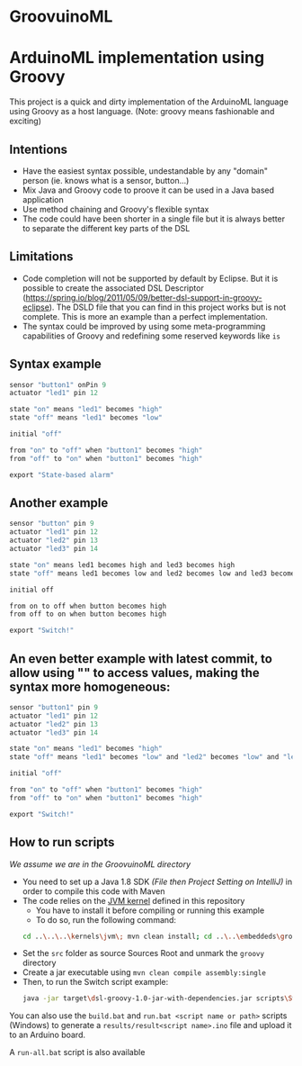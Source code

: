 # GroovuinoML 
# ArduinoML implementation using Groovy

This project is a quick and dirty implementation of the ArduinoML language using Groovy as a host language.
(Note: groovy means fashionable and exciting)

## Intentions

  * Have the easiest syntax possible, undestandable by any "domain" person (ie. knows what is a sensor, button...)
  * Mix Java and Groovy code to proove it can be used in a Java based application
  * Use method chaining and Groovy's flexible syntax
  * The code could have been shorter in a single file but it is always better to separate the different key parts of the DSL

## Limitations

  * Code completion will not be supported by default by Eclipse. But it is possible to create the associated DSL Descriptor (https://spring.io/blog/2011/05/09/better-dsl-support-in-groovy-eclipse). The DSLD file that you can find in this project works but is not complete. This is more an example than a perfect implementation.
  * The syntax could be improved by using some meta-programming capabilities of Groovy and redefining some reserved keywords like 
  `is`

## Syntax example

```Groovy
sensor "button1" onPin 9
actuator "led1" pin 12

state "on" means "led1" becomes "high"
state "off" means "led1" becomes "low"

initial "off"

from "on" to "off" when "button1" becomes "high"
from "off" to "on" when "button1" becomes "high"

export "State-based alarm"
```

## Another example
```Groovy
sensor "button" pin 9
actuator "led1" pin 12
actuator "led2" pin 13
actuator "led3" pin 14

state "on" means led1 becomes high and led3 becomes high
state "off" means led1 becomes low and led2 becomes low and led3 becomes low

initial off

from on to off when button becomes high
from off to on when button becomes high

export "Switch!"
```

## An even better example with latest commit, to allow using "" to access values, making the syntax more homogeneous:
```Groovy
sensor "button1" pin 9
actuator "led1" pin 12
actuator "led2" pin 13
actuator "led3" pin 14

state "on" means "led1" becomes "high"
state "off" means "led1" becomes "low" and "led2" becomes "low" and "led3" becomes "low"

initial "off"

from "on" to "off" when "button1" becomes "high"
from "off" to "on" when "button1" becomes "high"

export "Switch!"
```

## How to run scripts

  *We assume we are in the GroovuinoML directory*

  * You need to set up a Java 1.8 SDK *(File then Project Setting on IntelliJ)* in order to compile this code with Maven
  * The code relies on the [JVM kernel](https://github.com/mosser/ArduinoML-kernel/tree/master/kernels/jvm) defined in this repository
    * You have to install it before compiling or running this example
    * To do so, run the following command:
    ```bash
    cd ..\..\..\kernels\jvm\; mvn clean install; cd ..\..\embeddeds\groovy\GroovuinoML\
    ```
  * Set the `src` folder as source Sources Root and unmark the `groovy` directory
  * Create a jar executable using `mvn clean compile assembly:single`
  * Then, to run the Switch script example:
    ```bash
    java -jar target\dsl-groovy-1.0-jar-with-dependencies.jar scripts\Switch.groovy
    ```

  You can also use the `build.bat` and `run.bat <script name or path>` scripts (Windows) to generate a `results/result<script name>.ino` file and upload it to an Arduino board.
  
A `run-all.bat` script is also available 
